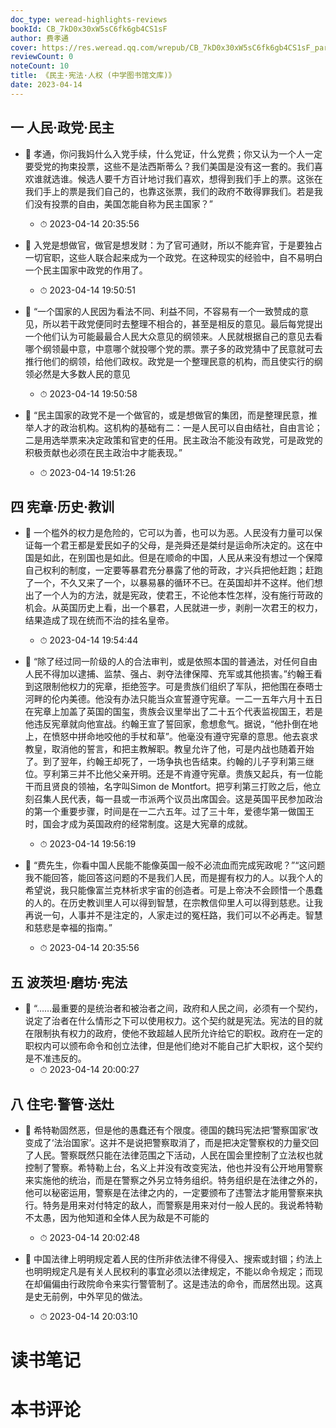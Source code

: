 ```yaml
---
doc_type: weread-highlights-reviews
bookId: CB_7kD0x30xW5sC6fk6gb4CS1sF
author: 费孝通
cover: https://res.weread.qq.com/wrepub/CB_7kD0x30xW5sC6fk6gb4CS1sF_parsecover
reviewCount: 0
noteCount: 10
title: 《民主·宪法·人权 (中学图书馆文库)》
date: 2023-04-14
---
```



## 一 人民·政党·民主


- 📌 孝通，你问我妈什么入党手续，什么党证，什么党费；你又认为一个人一定要受党的拘束投票，这些不是法西斯蒂么？我们美国是没有这一套的。我们喜欢谁就选谁。候选人要千方百计地讨我们喜欢，想得到我们手上的票。这张在我们手上的票是我们自己的，也靠这张票，我们的政府不敢得罪我们。若是我们没有投票的自由，美国怎能自称为民主国家？” 
    - ⏱ 2023-04-14 20:35:56 

- 📌 入党是想做官，做官是想发财：为了官可通财，所以不能弃官，于是要独占一切官职，这些人联合起来成为一个政党。在这种现实的经验中，自不易明白一个民主国家中政党的作用了。 
    - ⏱ 2023-04-14 19:50:51 

- 📌 “一个国家的人民因为看法不同、利益不同，不容易有一个一致赞成的意见，所以若干政党便同时去整理不相合的，甚至是相反的意见。最后每党提出一个他们认为可能最最合人民大众意见的纲领来。人民就根据自己的意见去看哪个纲领最中意，中意哪个就投哪个党的票。票子多的政党猜中了民意就可去推行他们的纲领，给他们政权。政党是一个整理民意的机构，而且使实行的纲领必然是大多数人民的意见 
    - ⏱ 2023-04-14 19:50:58 

- 📌 “民主国家的政党不是一个做官的，或是想做官的集团，而是整理民意，推举人才的政治机构。这机构的基础有二：一是人民可以自由结社，自由言论；二是用选举票来决定政策和官吏的任用。民主政治不能没有政党，可是政党的积极贡献也必须在民主政治中才能表现。” 
    - ⏱ 2023-04-14 19:51:26 
## 四 宪章·历史·教训


- 📌 一个槛外的权力是危险的，它可以为善，也可以为恶。人民没有力量可以保证每一个君王都是爱民如子的父母，是尧舜还是桀纣是运命所决定的。这在中国是如此，在别国也是如此。但是在顺命的中国，人民从来没有想过一个保障自己权利的制度，一定要等暴君充分暴露了他的苛政，才兴兵把他赶跑；赶跑了一个，不久又来了一个，以暴易暴的循环不已。在英国却并不这样。他们想出了一个人为的方法，就是宪政，使君王，不论他本性怎样，没有施行苛政的机会。从英国历史上看，出一个暴君，人民就进一步，剥削一次君王的权力，结果造成了现在统而不治的挂名皇帝。 
    - ⏱ 2023-04-14 19:54:44 

- 📌 “除了经过同一阶级的人的合法审判，或是依照本国的普通法，对任何自由人民不得加以逮捕、监禁、强占、剥夺法律保障、充军或其他损害。”约翰王看到这限制他权力的宪章，拒绝签字。可是贵族们组织了军队，把他围在泰晤士河畔的伦内美德。他没有办法只能当众宣誓遵守宪章。一二一五年六月十五日在宪章上加盖了英国的国玺，贵族会议里举出了二十五个代表监视国王，若是他违反宪章就向他宣战。约翰王宣了誓回家，愈想愈气。据说，“他扑倒在地上，在愤怒中拼命地咬他的手杖和草”。他毫没有遵守宪章的意思。他去哀求教皇，取消他的誓言，和把主教解职。教皇允许了他，可是内战也随着开始了。到了翌年，约翰王却死了，一场争执也告结束。约翰的儿子亨利第三继位。亨利第三并不比他父亲开明。还是不肯遵守宪章。贵族又起兵，有一位能干而且贤良的领袖，名字叫Simon de Montfort。把亨利第三打败之后，他立刻召集人民代表，每一县或一市派两个议员出席国会。这是英国平民参加政治的第一个重要步骤，时间是在一二六五年。过了三十年，爱德华第一做国王时，国会才成为英国政府的经常制度。这是大宪章的成就。 
    - ⏱ 2023-04-14 19:56:19 

- 📌 “费先生，你看中国人民能不能像英国一般不必流血而完成宪政呢？”“这问题我不能回答，能回答这问题的不是我们人民，而是握有权力的人。以我个人的希望说，我只能像富兰克林祈求宇宙的创造者。可是上帝决不会顾惜一个愚蠢的人的。在历史教训里人可以得到智慧，在宗教信仰里人可以得到慈悲。让我再说一句，人事并不是注定的，人家走过的冤枉路，我们可以不必再走。智慧和慈悲是幸福的指南。” 
    - ⏱ 2023-04-14 20:35:56 
## 五 波茨坦·磨坊·宪法


- 📌 “……最重要的是统治者和被治者之间，政府和人民之间，必须有一个契约，说定了治者在什么情形之下可以使用权力。这个契约就是宪法。宪法的目的就在限制执有权力的政府，使他不致超越人民所允许给它的职权。政府在一定的职权内可以颁布命令和创立法律，但是他们绝对不能自己扩大职权，这个契约是不准违反的。 
    - ⏱ 2023-04-14 20:00:27 
## 八 住宅·警管·送灶


- 📌 希特勒固然恶，但是他的愚蠢还有个限度。德国的魏玛宪法把‘警察国家’改变成了‘法治国家’。这并不是说把警察取消了，而是把决定警察权的力量交回了人民。警察既然只能在法律范围之下活动，人民在国会里控制了立法权也就控制了警察。希特勒上台，名义上并没有改变宪法，他也并没有公开地用警察来实施他的统治，而是在警察之外另立特务组织。特务组织是在法律之外的，他可以秘密运用，警察是在法律之内的，一定要颁布了违警法才能用警察来执行。特务是用来对付特定的敌人，而警察是用来对付一般人民的。我说希特勒不太愚，因为他知道和全体人民为敌是不可能的 
    - ⏱ 2023-04-14 20:02:48 

- 📌 中国法律上明明规定着人民的住所非依法律不得侵入、搜索或封锢；约法上也明明规定凡是有关人民权利的事宜必须以法律规定，不能以命令规定；而现在却偏偏由行政院命令来实行警管制了。这是违法的命令，而居然出现。这真是史无前例，中外罕见的做法。 
    - ⏱ 2023-04-14 20:03:10 

# 读书笔记


# 本书评论
